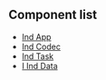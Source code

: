 ## Component list

- [Ind App](ind__app_8h.html)
- [Ind Codec](ind__codec_8h.html)
- [Ind Task](ind__task_8h.html)
- [I Ind Data](i__ind__data_8h.html)
